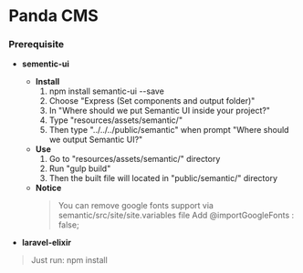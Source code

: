 # Panda CMS

### Prerequisite
* **sementic-ui**
    * **Install**
        1. npm install semantic-ui --save
        2. Choose "Express (Set components and output folder)"
        3. In "Where should we put Semantic UI inside your project?"
        4. Type "resources/assets/semantic/"
        5. Then type "../../../public/semantic" when prompt "Where should we output Semantic UI?"
    * **Use**
        1. Go to "resources/assets/semantic/" directory
        2. Run "gulp build"
        3. Then the built file will located in "public/semantic/" directory
    * **Notice**
        > You can remove google fonts support via semantic/src/site/site.variables file
        > Add @importGoogleFonts : false;

* **laravel-elixir**
> Just run: npm install 